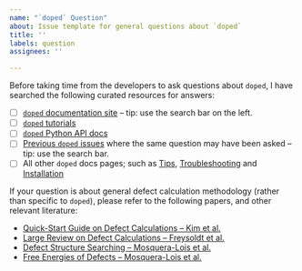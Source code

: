 ```yaml
---
name: "`doped` Question"
about: Issue template for general questions about `doped`
title: ''
labels: question
assignees: ''

---
```


Before taking time from the developers to ask questions about `doped`, I have searched the following curated resources for answers:
- [ ] [`doped` documentation site](https://doped.readthedocs.io) – tip: use the search bar on the left.
- [ ] [`doped` tutorials](https://doped.readthedocs.io/en/latest/Tutorials.html)
- [ ] [`doped` Python API docs](https://doped.readthedocs.io/en/latest/doped.html)
- [ ] [Previous `doped` issues](https://github.com/SMTG-Bham/doped/issues?q=is%3Aissue+is%3Aclosed) where the same question may have been asked – tip: use the search bar.
- [ ] All other `doped` docs pages; such as [Tips](https://doped.readthedocs.io/en/latest/Tips.html), [Troubleshooting](https://doped.readthedocs.io/en/latest/Troubleshooting.html) and [Installation](https://doped.readthedocs.io/en/latest/Installation.html)

If your question is about general defect calculation methodology (rather than specific to `doped`), please refer to the following papers, and other relevant literature:
- [Quick-Start Guide on Defect Calculations – Kim et al.](doi.org/10.1088/2515-7655/aba081)
- [Large Review on Defect Calculations – Freysoldt et al.](doi.org/10.1103/RevModPhys.86.253)
- [Defect Structure Searching – Mosquera-Lois et al.](doi.org/10.1038/s41524-023-00973-1)
- [Free Energies of Defects – Mosquera-Lois et al.](https://doi.org/10.1039/D3CS00432E)
